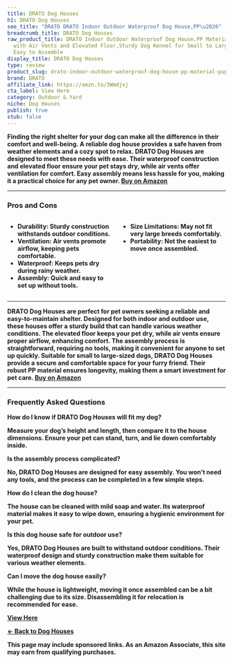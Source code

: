 ```yaml
---
title: DRATO Dog Houses
h1: DRATO Dog Houses
seo_title: "DRATO DRATO Indoor Outdoor Waterproof Dog House,PP\u2026"
breadcrumb_title: DRATO Dog Houses
raw_product_title: DRATO Indoor Outdoor Waterproof Dog House,PP Material,Puppy Shelter
  with Air Vents and Elevated Floor,Sturdy Dog Kennel for Small to Large Sized Dogs,
  Easy to Assemble
display_title: DRATO Dog Houses
type: review
product_slug: drato-indoor-outdoor-waterproof-dog-house-pp-material-puppy-shelter-wit-f461140f
brand: DRATO
affiliate_link: https://amzn.to/3Wmdjxj
cta_label: View Here
category: Outdoor & Yard
niche: Dog Houses
publish: true
stub: false
---
```


<div id="intro" class="full-width">
  <p><strong>Finding the right shelter for your dog can make all the difference in their comfort and well-being. A reliable dog house provides a safe haven from weather elements and a cozy spot to relax. DRATO Dog Houses are designed to meet these needs with ease. Their waterproof construction and elevated floor ensure your pet stays dry, while air vents offer ventilation for comfort. Easy assembly means less hassle for you, making it a practical choice for any pet owner. <a href="https://amzn.to/3Wmdjxj" rel="nofollow sponsored noopener" target="_blank"><strong>Buy on Amazon</strong></a></p>
</div>

<hr />
<h3 id="pros-cons">Pros and Cons</h3>
<div class="pc-grid" style="display:grid;grid-template-columns:1fr 1fr;gap:16px;">
  <ul>
    <li><strong>Durability:</strong> Sturdy construction withstands outdoor conditions.</li>
    <li><strong>Ventilation:</strong> Air vents promote airflow, keeping pets comfortable.</li>
    <li><strong>Waterproof:</strong> Keeps pets dry during rainy weather.</li>
    <li><strong>Assembly:</strong> Quick and easy to set up without tools.</li>
  </ul>
  <ul>
    <li><strong>Size Limitations:</strong> May not fit very large breeds comfortably.</li>
    <li><strong>Portability:</strong> Not the easiest to move once assembled.</li>
  </ul>
</div>
<hr />

<div class="full-width">
  <p>DRATO Dog Houses are perfect for pet owners seeking a reliable and easy-to-maintain shelter. Designed for both indoor and outdoor use, these houses offer a sturdy build that can handle various weather conditions. The elevated floor keeps your pet dry, while air vents ensure proper airflow, enhancing comfort. The assembly process is straightforward, requiring no tools, making it convenient for anyone to set up quickly. Suitable for small to large-sized dogs, DRATO Dog Houses provide a secure and comfortable space for your furry friend. Their robust PP material ensures longevity, making them a smart investment for pet care. <a href="https://amzn.to/3Wmdjxj" rel="nofollow sponsored noopener" target="_blank"><strong>Buy on Amazon</strong></a></p>
</div>

<hr />
<h3 id="faqs">Frequently Asked Questions</h3>

<p><strong>How do I know if DRATO Dog Houses will fit my dog?</strong></p>
<p>Measure your dog’s height and length, then compare it to the house dimensions. Ensure your pet can stand, turn, and lie down comfortably inside.</p>

<p><strong>Is the assembly process complicated?</strong></p>
<p>No, DRATO Dog Houses are designed for easy assembly. You won’t need any tools, and the process can be completed in a few simple steps.</p>

<p><strong>How do I clean the dog house?</strong></p>
<p>The house can be cleaned with mild soap and water. Its waterproof material makes it easy to wipe down, ensuring a hygienic environment for your pet.</p>

<p><strong>Is this dog house safe for outdoor use?</strong></p>
<p>Yes, DRATO Dog Houses are built to withstand outdoor conditions. Their waterproof design and sturdy construction make them suitable for various weather elements.</p>

<p><strong>Can I move the dog house easily?</strong></p>
<p>While the house is lightweight, moving it once assembled can be a bit challenging due to its size. Disassembling it for relocation is recommended for ease.</p>
<p><a class="btn" href="https://amzn.to/3Wmdjxj" target="_blank" rel="nofollow sponsored noopener">View Here</a></p>
<p><a href="/roundups/outdoor-yard/dog-houses/">← Back to Dog Houses</a></p>
<aside class="disclosure">This page may include sponsored links. As an Amazon Associate, this site may earn from qualifying purchases.</aside>
